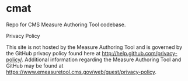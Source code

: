 cmat
====

Repo for CMS Measure Authoring Tool codebase.

Privacy Policy

This site is not hosted by the Measure Authoring Tool and is governed by the GitHub privacy policy found 
here at http://help.github.com/privacy-policy/. 
Additional information regarding the Measure Authoring Tool and GitHub may be found at 
https://www.emeasuretool.cms.gov/web/guest/privacy-policy.

